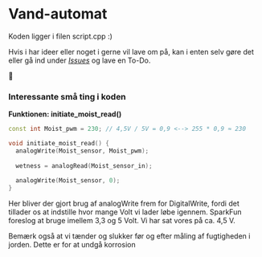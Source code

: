 # Vand-automat

Koden ligger i filen script.cpp :)

Hvis i har ideer eller noget i gerne vil lave om på, kan i enten selv gøre det eller gå ind under [*Issues*](https://github.com/rfoldbirk/vand-automat/issues) og lave en To-Do.

:pray:


### Interessante små ting i koden

**Funktionen: initiate_moist_read()**
```cpp
const int Moist_pwm = 230; // 4,5V / 5V = 0,9 <--> 255 * 0,9 ≈ 230

void initiate_moist_read() {
  analogWrite(Moist_sensor, Moist_pwm);
  
  wetness = analogRead(Moist_sensor_in);
  
  analogWrite(Moist_sensor, 0);
}
```
Her bliver der gjort brug af analogWrite frem for DigitalWrite, fordi det tillader os at indstille hvor mange Volt vi lader løbe igennem. SparkFun foreslog at bruge imellem 3,3 og 5 Volt. Vi har sat vores på ca. 4,5 V.

Bemærk også at vi tænder og slukker før og efter måling af fugtigheden i jorden. Dette er for at undgå korrosion
